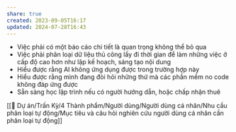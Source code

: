 ```yaml
---
share: true
created: 2023-09-05T16:17
updated: 2024-07-28T16:43
---
```

- Việc phải có một báo cáo chi tiết là quan trọng không thể bỏ qua
- Việc phải phân loại dữ liệu thủ công lấy đi thời gian để làm những việc ở cấp độ cao hơn như lập kế hoạch, sáng tạo nội dung
- Hiểu được rằng AI không ứng dụng được trong trường hợp này
- Hiểu được rằng mình đang đòi hỏi những thứ mà các phần mềm no code không đáp ứng được
- Sẵn sàng học lập trình nếu có người hướng dẫn, hoặc chấp nhận thuê

[[📐 Dự án/Trấn Kỳ/4 Thành phẩm/Người dùng/Người dùng cá nhân/Nhu cầu phân loại tự động/Mục tiêu và câu hỏi nghiên cứu người dùng cá nhân cần phân loại tự động]]
